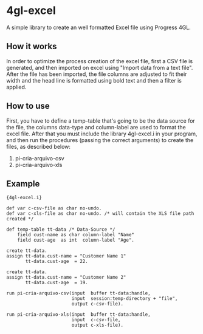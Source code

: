 4gl-excel
=========

A simple library to create an well formatted Excel file using Progress 4GL.

How it works
------------

In order to optimize the process creation of the excel file, first a CSV file is generated, and then imported on excel using "Import data from a text file". After the file has been imported, the file columns are adjusted to fit their width and the head line is formatted using bold text and then a filter is applied. 

How to use
----------

First, you have to define a temp-table that's going to be the data source for the file, the columns data-type and column-label are used to format the excel file. After that you must include the library 4gl-excel.i in your program, and then run the procedures (passing the correct arguments) to create the files, as described below:

1. pi-cria-arquivo-csv
2. pi-cria-arquivo-xls

Example
-------

    {4gl-excel.i}

    def var c-csv-file as char no-undo.
    def var c-xls-file as char no-undo. /* will contain the XLS file path created */

    def temp-table tt-data /* Data-Source */
        field cust-name as char column-label "Name"
        field cust-age  as int  column-label "Age".

    create tt-data.
    assign tt-data.cust-name = "Customer Name 1"
           tt-data.cust-age  = 22.
    
    create tt-data.
    assign tt-data.cust-name = "Customer Name 2"
           tt-data.cust-age  = 19.

    run pi-cria-arquivo-csv(input  buffer tt-data:handle,
                            input  session:temp-directory + "file",
                            output c-csv-file).

    run pi-cria-arquivo-xls(input  buffer tt-data:handle,
                            input  c-csv-file,
                            output c-xls-file).